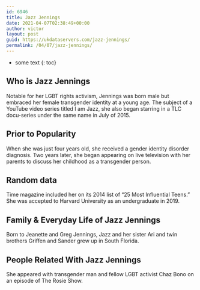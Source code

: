 ```yaml
---
id: 6946
title: Jazz Jennings
date: 2021-04-07T02:38:49+00:00
author: victor
layout: post
guid: https://ukdataservers.com/jazz-jennings/
permalink: /04/07/jazz-jennings/
---
```


* some text
{: toc}


## Who is Jazz Jennings



Notable for her LGBT rights activism, Jennings was born male but embraced her female transgender identity at a young age. The subject of a YouTube video series titled I am Jazz, she also began starring in a TLC docu-series under the same name in July of 2015.

                
                
                
## Prior to Popularity



When she was just four years old, she received a gender identity disorder diagnosis. Two years later, she began appearing on live television with her parents to discuss her childhood as a transgender person.

                
                
                
## Random data



Time magazine included her on its 2014 list of &#8220;25 Most Influential Teens.&#8221; She was accepted to Harvard University as an undergraduate in 2019. 

                
                
                
## Family & Everyday Life of Jazz Jennings



Born to Jeanette and Greg Jennings, Jazz and her sister Ari and twin brothers Griffen and Sander grew up in South Florida.

                
                
                
## People Related With Jazz Jennings



She appeared with transgender man and fellow LGBT activist Chaz Bono on an episode of The Rosie Show.

                
              
            
          
          
          